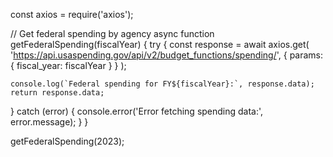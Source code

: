 const axios = require('axios');

// Get federal spending by agency
async function getFederalSpending(fiscalYear) {
  try {
    const response = await axios.get(
      'https://api.usaspending.gov/api/v2/budget_functions/spending/',
      {
        params: {
          fiscal_year: fiscalYear
        }
      }
    );
    
    console.log(`Federal spending for FY${fiscalYear}:`, response.data);
    return response.data;
  } catch (error) {
    console.error('Error fetching spending data:', error.message);
  }
}

getFederalSpending(2023);

